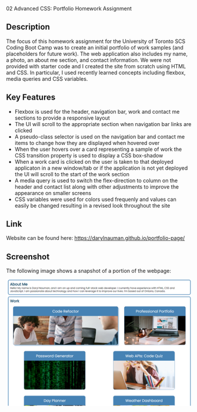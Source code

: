 02 Advanced CSS: Portfolio Homework Assignment

## Description
The focus of this homework assignment for the University of Toronto SCS Coding Boot Camp was to create an initial portfolio of work samples (and placeholders for future work). The web application also includes my name, a photo, an about me section, and contact information. We were not provided with starter code and I created the site from scratch using HTML and CSS. In particular, I used recently learned concepts including flexbox, media queries and CSS variables.

## Key Features
- Flexbox is used for the header, navigation bar, work and contact me sections to provide a responsive layout
- The UI will scroll to the appropriate section when navigation bar links are clicked
- A pseudo-class selector is used on the navigation bar and contact me items to change how they are displayed when hovered over
- When the user hovers over a card representing a sample of work the CSS transition property is used to display a CSS box-shadow
- When a work card is clicked on the user is taken to that deployed applicaton in a new window/tab or if the application is not yet deployed the UI will scroll to the start of the work section
- A media query is used to switch the flex-direction to column on the header and contact list along with other adjustments to improve the appearance on smaller screens
- CSS variables were used for colors used frequenly and values can easily be changed resulting in a revised look throughout the site

## Link
Website can be found here: https://darylnauman.github.io/portfolio-page/

## Screenshot
The following image shows a snapshot of a portion of the webpage:

![Screenshot of Daryl Nauman's portfolio page including about me, work and contact information](./assets/images/portfolio-page-screenshot.png)